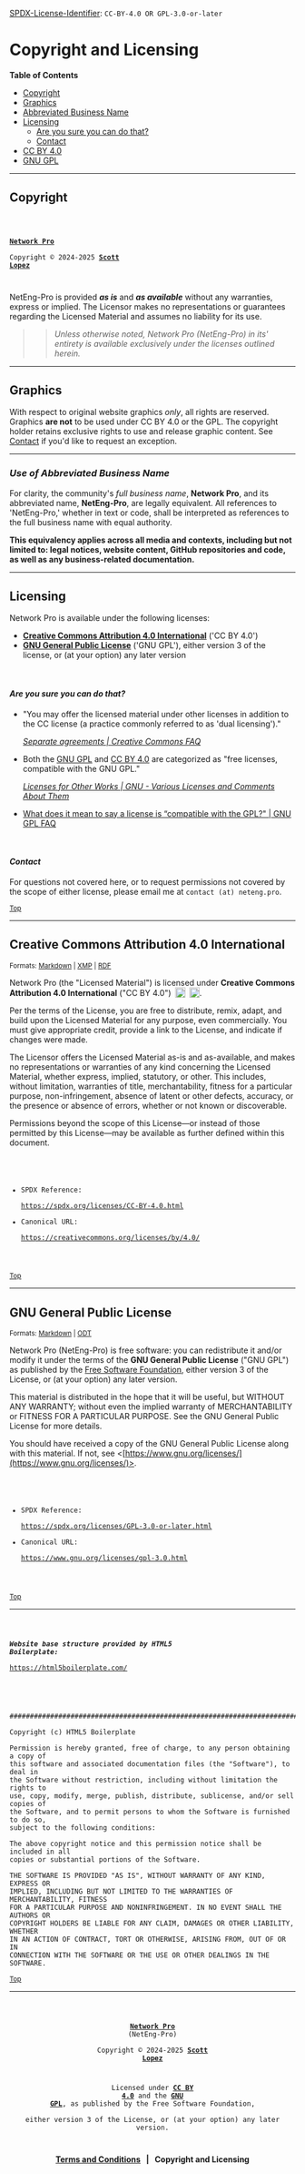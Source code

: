 <!-- SPDX-License-Identifier: CC-BY-4.0 OR GPL-3.0-or-later -->
<!-- This file is part of Network Pro -->

<!--
Network Pro (NetEng-Pro)
Copyright © 2024-2025 Scott Lopez

---

I. Creative Commons Attribution 4.0 International

Network Pro (the "Licensed Material") is licensed under Creative Commons Attribution 4.0 International ("CC BY 4.0").
To view a copy of this license, visit https://creativecommons.org/licenses/by/4.0/.

Per the terms of the License, you are free to distribute, remix, adapt, and build upon the Licensed Material for any purpose, even commercially.
You must give appropriate credit, provide a link to the License, and indicate if changes were made.

The Licensor offers the Licensed Material as-is and as-available, and makes no representations or warranties of any kind concerning the Licensed Material, whether express, implied, statutory, or other. This includes, without limitation, warranties of title, merchantability, fitness for a particular purpose, non-infringement, absence of latent or other defects, accuracy, or the presence or absence of errors, whether or not known or discoverable.

Permissions beyond the scope of this License—or instead of those permitted by this License—may be available as further defined within this document.

  SPDX Reference: https://spdx.org/licenses/CC-BY-4.0.html
  Canonical URL: https://creativecommons.org/licenses/by/4.0/

---

II. GNU General Public License

Network Pro is free software: you can redistribute it and/or modify it under the terms of the GNU General Public License ("GNU GPL") as published by the Free Software Foundation, either version 3 of the License, or (at your option) any later version.

This material is distributed in the hope that it will be useful, but WITHOUT ANY WARRANTY; without even the implied warranty of MERCHANTABILITY or
FITNESS FOR A PARTICULAR PURPOSE.

See the GNU General Public License for more details.

  SPDX Reference: https://spdx.org/licenses/GPL-3.0-or-later.html
  Canonical URL: https://www.gnu.org/licenses/gpl-3.0.html

---

Author: Scott Lopez
Email: <contact@neteng.pro>
Web: <https://bio.neteng.pro>
-->

[SPDX-License-Identifier](https://spdx.dev/learn/handling-license-info/):
`CC-BY-4.0 OR GPL-3.0-or-later`

# <a id="top">Copyright and Licensing</a>

**Table of Contents**

- [Copyright](#copyright)
- [Graphics](#graphics)
- [Abbreviated Business Name](#neteng-pro)
- [Licensing](#licensing)
  - [Are you sure you can do that?](#questions)
  - [Contact](#contact)
- [CC BY 4.0](#cc-by)
- [GNU GPL](#gnu-gpl)

---

## <a id="copyright">Copyright</a>

<code style="height: 50vh; width: 100%; background: transparent; border: none; border-radius: 0; resize: none; outline: none;">

**[Network Pro](https://netwk.pro/)**  
Copyright &copy; 2024-2025 **[Scott Lopez](https://bio.neteng.pro)**

</code>

NetEng-Pro is provided **_as is_** and **_as available_** without any
warranties, express or implied. The Licensor makes no representations or
guarantees regarding the Licensed Material and assumes no liability for its use.

> > _Unless otherwise noted, Network Pro (NetEng-Pro) in its'
> > entirety is available exclusively under the licenses outlined herein._

---

## <a id="graphics">Graphics</a>

With respect to original website graphics _only_, all rights are reserved. Graphics **are not** to be used under CC BY 4.0 or the GPL. The copyright holder retains exclusive rights to use and release graphic content. See [Contact](#contact) if you'd like to request an exception.

---

### <a id="neteng-pro">_Use of Abbreviated Business Name_</a>

For clarity, the community's _full business name_, **Network Pro**,
and its abbreviated name, **NetEng-Pro**, are legally equivalent. All references
to 'NetEng-Pro,' whether in text or code, shall be interpreted as references to
the full business name with equal authority.

**This equivalency applies across all media and contexts, including but not
limited to: legal notices, website content, GitHub repositories and code, as
well as any business-related documentation.**

---

## <a id="licensing">Licensing</a>

Network Pro is available under the following licenses:

- **[Creative Commons Attribution 4.0 International](#cc-by)** ('CC BY 4.0')
- **[GNU General Public License](#gnu-gpl)** ('GNU GPL'), either version 3 of
  the license, or (at your option) any later version

&nbsp;

#### <a id="questions">_Are you sure you can do that?_</a>

- "You may offer the licensed material under other licenses in addition to the
  CC license (a practice commonly referred to as 'dual licensing')."

  _[Separate agreements | Creative Commons FAQ](https://creativecommons.org/faq/#can-i-enter-into-separate-or-supplemental-agreements-with-users-of-my-work)_

- Both the [GNU GPL](https://www.gnu.org/licenses/license-list.html#GPLOther)
  and [CC BY 4.0](https://www.gnu.org/licenses/license-list.html#ccby) are
  categorized as "free licenses, compatible with the GNU GPL."

  _[Licenses for Other Works | GNU - Various Licenses and Comments About Them](https://www.gnu.org/licenses/license-list.html#OtherLicenses)_

- [What does it mean to say a license is “compatible with the GPL?" | GNU GPL FAQ](https://www.gnu.org/licenses/gpl-faq.html#WhatDoesCompatMean)

&nbsp;

#### <a id="contact">_Contact_</a>

For questions not covered here, or to request permissions not covered by the
scope of either license, please email me at `contact (at) neteng.pro`.

<sub>[Top](#top)</sub>

---

## <a id="cc-by">Creative Commons Attribution 4.0 International</a>

<sup>Formats:
[Markdown](https://github.com/NetEng-Pro/neteng-pro.github.io/blob/master/assets/license/CC-BY-4.0.md)
|
[XMP](https://raw.githubusercontent.com/NetEng-Pro/neteng-pro.github.io/refs/heads/master/assets/license/CC-BY-4.0.xmp)
|
[RDF](https://raw.githubusercontent.com/NetEng-Pro/neteng-pro.github.io/refs/heads/master/assets/license/CC-BY-4.0.rdf)</sup>

Network Pro (the "Licensed Material") is licensed under **Creative
Commons Attribution 4.0 International** ("CC BY 4.0")
[<img style="display: inline-block; height: 18px !important; margin-left: 3px; vertical-align: text-bottom; text-decoration: none;" src="https://mirrors.creativecommons.org/presskit/icons/cc.svg" alt="CC" />](https://creativecommons.org/licenses/by/4.0/)
[<img style="display: inline-block; height: 18px !important; margin-left: 3px; vertical-align: text-bottom; text-decoration: none;" src="https://mirrors.creativecommons.org/presskit/icons/by.svg" alt="BY" />](https://creativecommons.org/licenses/by/4.0/).

Per the terms of the License, you are free to distribute, remix, adapt, and
build upon the Licensed Material for any purpose, even commercially. You must
give appropriate credit, provide a link to the License, and indicate if changes
were made.

The Licensor offers the Licensed Material as-is and as-available, and makes no
representations or warranties of any kind concerning the Licensed Material,
whether express, implied, statutory, or other. This includes, without
limitation, warranties of title, merchantability, fitness for a particular
purpose, non-infringement, absence of latent or other defects, accuracy, or the
presence or absence of errors, whether or not known or discoverable.

Permissions beyond the scope of this License—or instead of those permitted by
this License—may be available as further defined within this document.

<code style="height: 50vh; width: 100%; background: transparent; border: none; border-radius: 0; resize: none; outline: none;">

- SPDX Reference:  
  <https://spdx.org/licenses/CC-BY-4.0.html>
- Canonical URL:  
  <https://creativecommons.org/licenses/by/4.0/>

</code>

<sub>[Top](#top)</sub>

---

## <a id="gnu-gpl">GNU General Public License</a>

<sup>Formats:
[Markdown](https://github.com/NetEng-Pro/neteng-pro.github.io/blob/master/assets/license/COPYING.md)
|
[ODT](https://github.com/NetEng-Pro/neteng-pro.github.io/raw/refs/heads/master/assets/license/COPYING.odt)</sup>

Network Pro (NetEng-Pro) is free software: you can redistribute it
and/or modify it under the terms of the **GNU General Public License** ("GNU
GPL") as published by the [Free Software Foundation](https://www.fsf.org/),
either version 3 of the License, or (at your option) any later version.

This material is distributed in the hope that it will be useful, but WITHOUT ANY
WARRANTY; without even the implied warranty of MERCHANTABILITY or FITNESS FOR A
PARTICULAR PURPOSE. See the GNU General Public License for more details.

You should have received a copy of the GNU General Public License along with
this material. If not, see
<[https://www.gnu.org/licenses/](https://www.gnu.org/licenses/)>.

<code style="height: 50vh; width: 100%; background: transparent; border: none; border-radius: 0; resize: none; outline: none;">

- SPDX Reference:  
   <https://spdx.org/licenses/GPL-3.0-or-later.html>
- Canonical URL:  
   <https://www.gnu.org/licenses/gpl-3.0.html>

</code>

<sub>[Top](#top)</sub>

---

<code style="height: 50vh; width: 100%; background: transparent; border: none; border-radius: 0; resize: none; outline: none;">

_**Website base structure provided by HTML5 Boilerplate:**_  
<https://html5boilerplate.com/>

</code>

&nbsp;

```
################################################################################

Copyright (c) HTML5 Boilerplate

Permission is hereby granted, free of charge, to any person obtaining a copy of
this software and associated documentation files (the "Software"), to deal in
the Software without restriction, including without limitation the rights to
use, copy, modify, merge, publish, distribute, sublicense, and/or sell copies of
the Software, and to permit persons to whom the Software is furnished to do so,
subject to the following conditions:

The above copyright notice and this permission notice shall be included in all
copies or substantial portions of the Software.

THE SOFTWARE IS PROVIDED "AS IS", WITHOUT WARRANTY OF ANY KIND, EXPRESS OR
IMPLIED, INCLUDING BUT NOT LIMITED TO THE WARRANTIES OF MERCHANTABILITY, FITNESS
FOR A PARTICULAR PURPOSE AND NONINFRINGEMENT. IN NO EVENT SHALL THE AUTHORS OR
COPYRIGHT HOLDERS BE LIABLE FOR ANY CLAIM, DAMAGES OR OTHER LIABILITY, WHETHER
IN AN ACTION OF CONTRACT, TORT OR OTHERWISE, ARISING FROM, OUT OF OR IN
CONNECTION WITH THE SOFTWARE OR THE USE OR OTHER DEALINGS IN THE SOFTWARE.
```

<sub>[Top](#top)</sub>

---

<code style="height: 50vh; width: 100%; background: transparent; border: none; border-radius: 0; resize: none; outline: none; text-align: center; font-size: 12px;">

**[Network Pro](https://netwk.pro/)** (NetEng-Pro)  
Copyright &copy; 2024-2025 **[Scott Lopez](https://bio.neteng.pro)**

Licensed under **[CC BY 4.0](https://creativecommons.org/licenses/by/4.0/)** and the **[GNU GPL](https://spdx.org/licenses/GPL-3.0-or-later.html)**, as published by the Free Software Foundation,  
either version 3 of the License, or (at your option) any later version.

</code>

<span style="text-align: center; font-size: 14px; font-weight: bold;">

[Terms and Conditions](https://github.com/NetEng-Pro/neteng-pro.github.io/blob/master/pages/terms.md) &nbsp; | &nbsp; Copyright and Licensing

</span>
